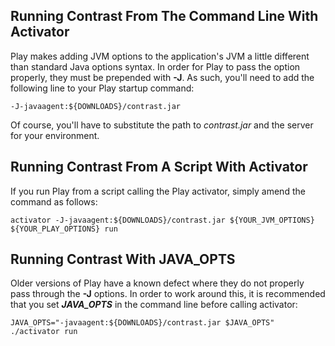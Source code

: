 <!--
title: "Installing on Play"
description: "Agent installation using the Play framework"
-->


## Running Contrast From The Command Line With Activator
Play makes adding JVM options to the application's JVM a little different than standard Java options syntax.
In order for Play to pass the option properly, they must be prepended with **-J**. As such, you'll need to add the following line to your Play startup command:

``` 
-J-javaagent:${DOWNLOADS}/contrast.jar
```

Of course, you'll have to substitute the path to *contrast.jar* and the server for your environment.

## Running Contrast From A Script With Activator
If you run Play from a script calling the Play activator, simply amend the command as follows:

```
activator -J-javaagent:${DOWNLOADS}/contrast.jar ${YOUR_JVM_OPTIONS} ${YOUR_PLAY_OPTIONS} run
```

## Running Contrast With JAVA_OPTS
Older versions of Play have a known defect where they do not properly pass through the **-J** options. 
In order to work around this, it is recommended that you set ***JAVA_OPTS*** in the command line before calling activator: 

```
JAVA_OPTS="-javaagent:${DOWNLOADS}/contrast.jar $JAVA_OPTS" ./activator run
```